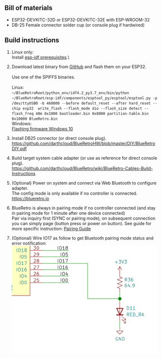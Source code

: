 ## Bill of materials
* ESP32-DEVKITC-32D or ESP32-DEVKITC-32E with ESP-WROOM-32
* DB-25 Female connector solder cup (or console plug if hardwired)

## Build instructions
1. Linux only:\
   Install [esp-idf prerequisites](https://docs.espressif.com/projects/esp-idf/en/latest/esp32/get-started/linux-setup.html).\
   
2. Download latest binary from [GitHub](https://github.com/darthcloud/BlueRetro/releases) and flash them on your ESP32.\
\
Use one of the SPIFFS binaries.\
\
  Linux:\
  `~/BlueRetroRoot/python_env/idf4.2_py3.7_env/bin/python ~/BlueRetroRoot/esp-idf/components/esptool_py/esptool/esptool.py -p /dev/ttyUSB0 -b 460800 --before default_reset --after hard_reset --chip esp32  write_flash --flash_mode dio --flash_size detect --flash_freq 40m 0x1000 bootloader.bin 0x8000 partition-table.bin 0x10000 BlueRetro.bin`\
  Windows:\
  [Flashing firmware Windows 10](https://github.com/darthcloud/BlueRetro/wiki/Flashing-firmware-Windows-10)

4. Install DB25 connector (or direct console plug).\
https://github.com/darthcloud/BlueRetroHW/blob/master/DIY/BlueRetroDIY.pdf

5. Build target system cable adapter (or use as reference for direct console plug).\
https://github.com/darthcloud/BlueRetro/wiki/BlueRetro-Cables-Build-Instructions

6. (Optional) Power on system and connect via Web Bluetooth to configure adapter.\
   The config mode is only available if no controller is connected. \
https://blueretro.io

8. BlueRetro is always in pairing mode if no controller connected (and stay in pairing mode for 1 minute after one device connected)\
   Pair via inquiry first (SYNC or pairing mode), on subsequent connection you can simply page (button press or power on button).
   See guide for more specific instruction: [Pairing Guide](https://github.com/darthcloud/BlueRetro/wiki/Controller-pairing-guide)

9. (Optional) Wire IO17 as follow to get Bluetooth pairing mode status and error notification:
   ![](img/led_io17.png)

